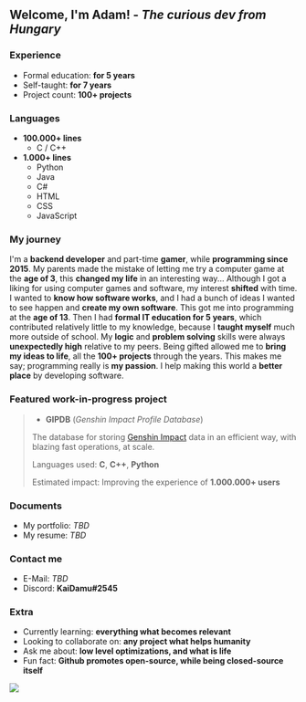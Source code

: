 ## Welcome, I'm Adam! - *The curious dev from Hungary*

### Experience
- Formal education: **for 5 years**
- Self-taught: **for 7 years**
- Project count: **100+ projects**

### Languages
- **100.000+ lines**
  - C / C++
- **1.000+ lines**
  - Python
  - Java
  - C#
  - HTML
  - CSS
  - JavaScript

### My journey
I'm a **backend developer** and part-time **gamer**, while **programming since 2015**. My parents made the mistake of letting me try a computer game at the **age of 3**, this **changed my life** in an interesting way... Although I got a liking for using computer games and software, my interest **shifted** with time. I wanted to **know how software works**, and I had a bunch of ideas I wanted to see happen and **create my own software**. This got me into programming at the **age of 13**. Then I had **formal IT education for 5 years**, which contributed relatively little to my knowledge, because I **taught myself** much more outside of school. My **logic** and **problem solving** skills were always **unexpectedly high** relative to my peers. Being gifted allowed me to **bring my ideas to life**, all the **100+ projects** through the years. This makes me say; programming really is **my passion**. I help making this world a **better place** by developing software.

### Featured work-in-progress project
> - **GIPDB** (*Genshin Impact Profile Database*)
>
> The database for storing [Genshin Impact](https://genshin.hoyoverse.com/en) data in an efficient way, with blazing fast operations, at scale.
>
> Languages used: **C**, **C++**, **Python**
>
> Estimated impact: Improving the experience of **1.000.000+ users**

### Documents
- My portfolio: *TBD*
- My resume: *TBD*

### Contact me
- E-Mail: *TBD*
- Discord: **KaiDamu#2545**

### Extra
- Currently learning: **everything what becomes relevant**
- Looking to collaborate on: **any project what helps humanity**
- Ask me about: **low level optimizations, and what is life**
- Fun fact: **Github promotes open-source, while being closed-source itself**

<img src="https://komarev.com/ghpvc/?username=kaidamu&label=Profile%20views&color=0e75b6&style=flat">
